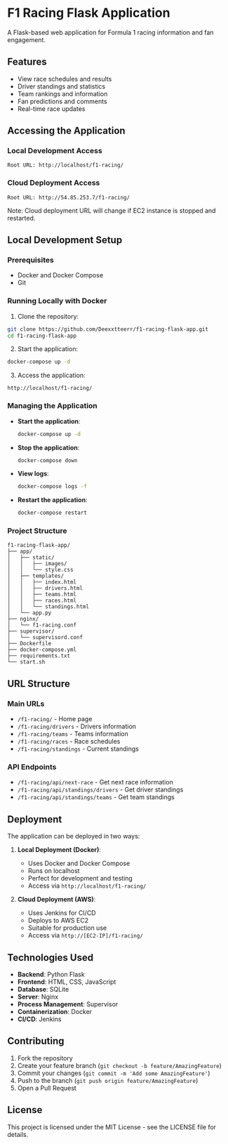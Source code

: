 # F1 Racing Flask Application

A Flask-based web application for Formula 1 racing information and fan engagement.

## Features

- View race schedules and results
- Driver standings and statistics
- Team rankings and information
- Fan predictions and comments
- Real-time race updates

## Accessing the Application

### Local Development Access
```
Root URL: http://localhost/f1-racing/
```

### Cloud Deployment Access
```
Root URL: http://54.85.253.7/f1-racing/
```

Note: Cloud deployment URL will change if EC2 instance is stopped and restarted.

## Local Development Setup

### Prerequisites

- Docker and Docker Compose
- Git

### Running Locally with Docker

1. Clone the repository:
```bash
git clone https://github.com/Deexxtteerr/f1-racing-flask-app.git
cd f1-racing-flask-app
```

2. Start the application:
```bash
docker-compose up -d
```

3. Access the application:
```
http://localhost/f1-racing/
```

### Managing the Application

- **Start the application**:
  ```bash
  docker-compose up -d
  ```

- **Stop the application**:
  ```bash
  docker-compose down
  ```

- **View logs**:
  ```bash
  docker-compose logs -f
  ```

- **Restart the application**:
  ```bash
  docker-compose restart
  ```

### Project Structure

```
f1-racing-flask-app/
├── app/
│   ├── static/
│   │   ├── images/
│   │   └── style.css
│   ├── templates/
│   │   ├── index.html
│   │   ├── drivers.html
│   │   ├── teams.html
│   │   ├── races.html
│   │   └── standings.html
│   └── app.py
├── nginx/
│   └── f1-racing.conf
├── supervisor/
│   └── supervisord.conf
├── Dockerfile
├── docker-compose.yml
├── requirements.txt
└── start.sh
```

## URL Structure

### Main URLs
- `/f1-racing/` - Home page
- `/f1-racing/drivers` - Drivers information
- `/f1-racing/teams` - Teams information
- `/f1-racing/races` - Race schedules
- `/f1-racing/standings` - Current standings

### API Endpoints
- `/f1-racing/api/next-race` - Get next race information
- `/f1-racing/api/standings/drivers` - Get driver standings
- `/f1-racing/api/standings/teams` - Get team standings

## Deployment

The application can be deployed in two ways:

1. **Local Deployment (Docker)**:
   - Uses Docker and Docker Compose
   - Runs on localhost
   - Perfect for development and testing
   - Access via `http://localhost/f1-racing/`

2. **Cloud Deployment (AWS)**:
   - Uses Jenkins for CI/CD
   - Deploys to AWS EC2
   - Suitable for production use
   - Access via `http://[EC2-IP]/f1-racing/`

## Technologies Used

- **Backend**: Python Flask
- **Frontend**: HTML, CSS, JavaScript
- **Database**: SQLite
- **Server**: Nginx
- **Process Management**: Supervisor
- **Containerization**: Docker
- **CI/CD**: Jenkins

## Contributing

1. Fork the repository
2. Create your feature branch (`git checkout -b feature/AmazingFeature`)
3. Commit your changes (`git commit -m 'Add some AmazingFeature'`)
4. Push to the branch (`git push origin feature/AmazingFeature`)
5. Open a Pull Request

## License

This project is licensed under the MIT License - see the LICENSE file for details.

